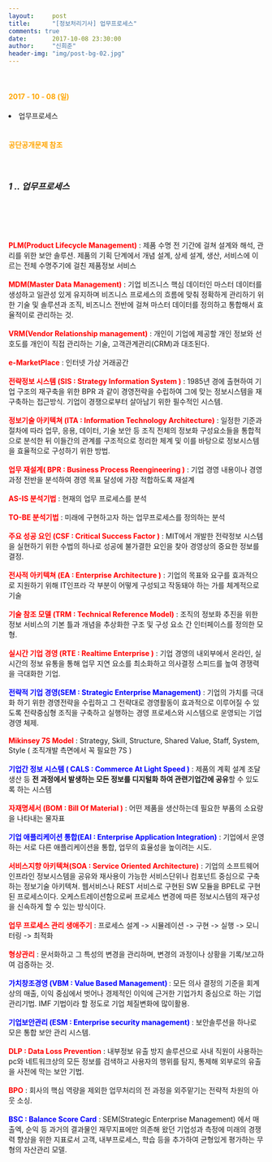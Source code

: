 ```yaml
---
layout:     post
title:      "[정보처리기사] 업무프로세스"
comments: true
date:       2017-10-08 23:30:00
author:     "신희준"
header-img: "img/post-bg-02.jpg"
---
```

<br>
<H4 style ="font-weight:bold; color : orange">2017 - 10 - 08 (일)</H4>
<li>업무프로세스</li>


<br>
<H4 style ="font-weight:bold; color:orange;">공단공개문제 참조</H4>
<br>

<h5 style = "font-size: 17px; font-weight : bold;">1 .. 업무프로세스</h5>
<br>
<p style="font-size:14px;">
<br><br>
<b style="color:red;">PLM(Product Lifecycle Management)</b> : 제품 수명 전 기간에 걸쳐 설계와 해석, 관리를 위한 보안 솔루션. 제품의 기획 단계에서 개념 설계, 상세 설계, 생산, 서비스에 이르는 전체 수명주기에 걸친 제품정보 서비스
<br><br>
<b style="color:red;">MDM(Master Data Management)</b> : 기업 비즈니스 핵심 데이터인 마스터 데이터를 생성하고 일관성 있게 유지하며 비즈니스 프로세스의 흐름에 맞춰 정확하게 관리하기 위한 기술 및 솔루션과 조직, 비즈니스 전반에 걸쳐 마스터 데이터를 정의하고 통합해서 효율적이로 관리하는 것.
<br><br>
<b style="color:red;">VRM(Vendor Relationship management)</b> : 개인이 기업에 제공할 개인 정보와 선호도를 개인이 직접 관리하는 기술, 고객관계관리(CRM)과 대조된다. <br><br>
<b style="color:red;">e-MarketPlace</b> : 인터넷 가상 거래공간 <br><br>
<b style ="color:red;">전략정보 시스템 (SIS : Strategy Information System )</b> : 1985년 경에 출현하여 기업 구조의 재구축을 위한 BPR 과 같이 경영전략을 수립하여 그에 맞는 정보시스템을 재구축하는 접근방식. 기업이 경쟁으로부터 살아남기 위한 필수적인 시스템.
<br><br>
<b style ="color:red;">정보기술 아키텍쳐 (ITA : Information Technology Architecture)</b> : 일정한 기준과 절차에 따라 업무, 응용, 데이터, 기술 보안 등 조직 전체의 정보화 구성요소들을 통합적으로 분석한 뒤 이들간의 관계를 구조적으로 정리한 체계 및 이를 바탕으로 정보시스템을 효율적으로 구성하기 위한 방법.
<br><br>
<b style ="color:red;">업무 재설계( BPR : Business Process Reengineering )</b> : 기업 경영 내용이나 경영 과정 전반을 분석하여 경영 목표 달성에 가장 적합하도록 재설계
<br><br>
<b style ="color:red;">AS-IS 분석기법</b> : 현재의 업무 프로세스를 분석
<br><br>
<b style ="color:red;">TO-BE 분석기법</b> : 미래에 구현하고자 하는 업무프로세스를 정의하는 분석
<br><br>
<b style ="color:red;">주요 성공 요인 (CSF : Critical Success Factor )</b> : MIT에서 개발한 전략정보 시스템을 실현하기 위한 수법의 하나로 성공에 불가결한 요인을 찾아 경영상의 중요한 정보를 결정.
<br><br>
<b style ="color:red;">전사적 아키텍쳐 (EA : Enterprise Architecture )</b> : 기업의 목표와 요구를 효과적으로 지원하기 위해 IT인프라 각 부분이 어떻게 구성되고 작동돼야 하는 가를 체계적으로 기술
<br><br>
<b style ="color:red;">기술 참조 모델 (TRM : Technical Reference Model)</b> : 조직의 정보화 추진을 위한 정보 서비스의 기본 틀과 개념을 추상화한 구조 및 구성 요소 간 인터페이스를 정의한 모형.
<br><br>
<b style ="color:red;">실시간 기업 경영 (RTE : Realtime Enterprise )</b> : 기업 경영의 내외부에서 온라인, 실시간의 정보 유통을 통해 업무 지연 요소를 최소화하고 의사결정 스피드를 높여 경쟁력을 극대화한 기업.
<br><br>
<b style ="color:blue;">전략적 기업 경영(SEM : Strategic Enterprise Management)</b> : 기업의 가치를 극대화 하기 위한 경영전략을 수립하고 그 전략대로 경영활동이 효과적으로 이루어질 수 있도록 전략중심형 조직을 구축하고 실행하는 경영 프로세스와 시스템으로 운영되는 기업경영 체제.
<br><br>
<b style ="color:red;">Mikinsey 7S Model</b> : Strategy, Skill, Structure, Shared Value, Staff, System, Style ( 조직개발 측면에서 꼭 필요한 7S )
<br><br>
<b style ="color:blue;">기업간 정보 시스템 ( CALS : Commerce At Light Speed )</b> : 제품의 계획 설계 조달 생산 등 <b>전 과정에서 발생하는 모든 정보를 디지털화 하여 관련기업간에 공유</b>할 수 있도록 하는 시스템
<br><br>
<b style ="color:red;">자재명세서 (BOM : Bill Of Material )</b> : 어떤 제품을 생산하는데 필요한 부품의 소요량을 나타내는 물자표
<br><br>
<b style ="color:blue;">기업 애플리케이션 통합(EAI : Enterprise Application Integration)</b> : 기업에서 운영하는 서로 다른 애플리케이션을 통합, 업무의 효율성을 높이려는 시도.
<br><br>
<b style ="color:red;">서비스지향 아키텍쳐(SOA : Service Oriented Architecture)</b> : 기업의 소프트웨어 인프라인 정보시스템을 공유와 재사용이 가능한 서비스단위나 컴포넌트 중심으로 구축하는 정보기술 아키텍쳐. 웹서비스나 REST 서비스로 구현된 SW 모듈을 BPEL로 구현된 프로세스이다. 오케스트레이션함으로써 프로세스 변경에 따른 정보시스템의 재구성을 신속하게 할 수 있는 방식이다.
<br><br>
<b style ="color:red;">업무 프로세스 관리 생애주기</b> : 프로세스 설계 -> 시뮬레이션 -> 구현 -> 실행 -> 모니터링 -> 최적화<br><br>
<b style ="color:red;">형상관리</b> : 문서화하고 그 특성의 변경을 관리하며, 변경의 과정이나 상황을 기록/보고하여  검증하는 것.
<br><br>
<b style ="color:blue;">가치창조경영 (VBM : Value Based Management) </b> : 모든 의사 결정의 기준을 회계상의 매출, 이익 중심에서 벗어나 경제적인 이익에 근거한 기업가치 중심으로 하는 기업 관리기법. IMF 기법이라 할 정도로 기업 체질변화에 많이활용.
<br><br>
<b style ="color:blue;">기업보안관리 (ESM : Enterprise security management)</b> : 보안솔루션을 하나로 모은 통합 보안 관리 시스템.
<br><br>
<b style ="color:red;">DLP : Data Loss Prevention</b> : 내부정보 유출 방지 솔루션으로 사내 직원이 사용하는 pc와 네트워크상의 모든 정보를 검색하고 사용자의 행위를 탐지, 통제해 외부로의 유출을 사전에 막는 보안 기법.
<br><br>
<b style ="color:red;">BPO</b> : 회사의 핵심 역량을 제외한 업무처리의 전 과정을 외주맡기는 전략적 차원의 아웃 소싱.
<br><br>
<b style = "color:blue">BSC : Balance Score Card</b> : SEM(Strategic Enterprise Management) 에서 매출엑, 순익 등 과거의 결과물인 재무지표에만 의존해 왔던 기업성과 측정에 미래의 경쟁력 향상을 위한 지표로서 고객, 내부프로세스, 학습 등을 추가하여 균형있게 평가하는 무형의 자산관리 모델.
 </p>
